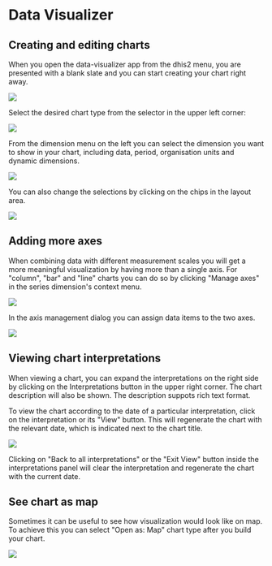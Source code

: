 # Data Visualizer

<!--DHIS2-SECTION-ID:data_visualizer-->

## Creating and editing charts

When you open the data-visualizer app from the dhis2 menu, you are presented with a blank slate and you can start creating your chart right away.

![](resources/images/data-visualizer/data-visualizer-new.png)

Select the desired chart type from the selector in the upper left corner:

![](resources/images/data-visualizer/data-visualizer-chart-type.png)

From the dimension menu on the left you can select the dimension you want
to show in your chart, including data, period, organisation units and
dynamic dimensions.

![](resources/images/data-visualizer/data-visualizer-dimensions.png)

You can also change the selections by clicking on the
chips in the layout area.

![](resources/images/data-visualizer/data-visualizer-layout-area.png)

## Adding more axes

When combining data with different measurement scales you will get a more meaningful visualization by having more than a single axis. For "column", "bar" and "line" charts you can do so by clicking "Manage axes" in the series dimension's context menu.

![](resources/images/data-visualizer/data-visualizer-axis-management-menu-option.png)

In the axis management dialog you can assign data items to the two axes.

![](resources/images/data-visualizer/data-visualizer-axis-management-dialog.png)

## Viewing chart interpretations

When viewing a chart, you can expand the interpretations on the right
side by clicking on the Interpretations button in the upper right corner.
The chart description will also be shown. The description suppots rich text format.

To view the chart according to the date of a particular interpretation,
click on the interpretation or its "View" button. This will regenerate the chart with the
relevant date, which is indicated next to the chart title.

![](resources/images/data-visualizer/data-visualizer-view-interpretation.png)

Clicking on "Back to all interpretations" or the "Exit View" button inside the interpretations panel will clear the
interpretation and regenerate the chart with the current date.

## See chart as map

Sometimes it can be useful to see how visualization would look like on map. To achieve this you can select "Open as: Map" chart type after you build your chart.

![](resources/images/data-visualizer/data-visualizer-open-as-map.png)
